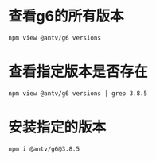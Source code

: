 # 查看g6的所有版本
```
npm view @antv/g6 versions
```
# 查看指定版本是否存在
```
npm view @antv/g6 versions | grep 3.8.5
```
# 安装指定的版本
```
npm i @antv/g6@3.8.5 
```

